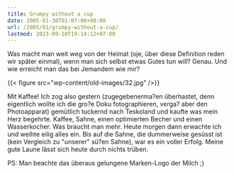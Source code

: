```yaml
---
title: Grumpy without a cup
date: 2005-01-30T01:07:00+00:00
url: /2005/01/grumpy-without-a-cup/
lastmod: 2023-09-10T19:14:12+07:00
---
```

Was macht man weit weg von der Heimat (oje, über diese Definition reden wir später einmal), wenn man sich selbst etwas Gutes tun will? Genau. Und wie erreicht man das bei Jemandem wie mir?

{{< figure src="wp-content/old-images/32.jpg" />}}

Mit Kaffee! Ich zog also gestern (zugegebenerma?en überhastet, denn eigentlich wollte ich die gro?e Doku fotographieren, verga? aber den Photoapparat) gemütlich tuckernd nach Teskoland und kaufte was mein Herz begehrte. Kaffee, Sahne, einen optimierten Becher und einen Wasserkocher. Was braucht man mehr. Heute morgen dann erwachte ich und weihte eilig alles ein. Bis auf die Sahne, die dummerweise gesüsst ist (kein Vergleich zu "unserer" sü?en Sahne), war es ein voller Erfolg. Meine gute Laune lässt sich heute durch nichts trüben.

PS: Man beachte das überaus gelungene Marken-Logo der Milch ;)
